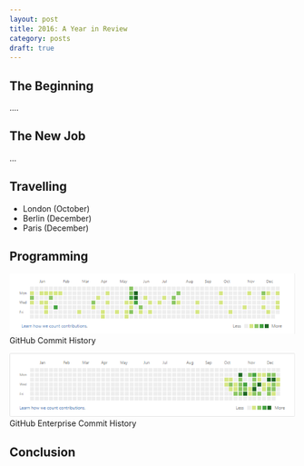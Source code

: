 ```yaml
---
layout: post
title: 2016: A Year in Review
category: posts
draft: true
---
```

## The Beginning
....

## The New Job
...

## Travelling
- London (October)
- Berlin (December)
- Paris (December)

## Programming
![GitHub Commit History](../images/github_commits_2016.png)
GitHub Commit History

![GitHub Enterprise Commit History](../images/github_enterprise_2016.png)
GitHub Enterprise Commit History

## Conclusion
